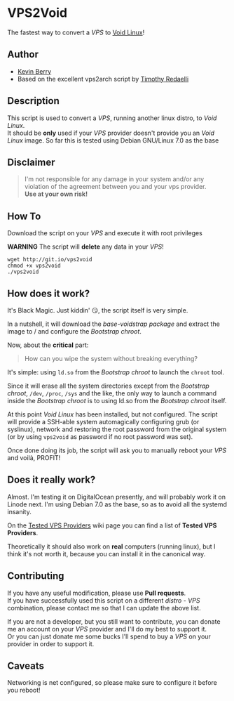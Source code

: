 VPS2Void
========

The fastest way to convert a _VPS_ to [Void Linux](https://www.voidlinux.eu/)!

Author
------

* [Kevin Berry](mailto:kevin@opensourcealchemist.com)
* Based on the excellent vps2arch script by [Timothy Redaelli](mailto:tredaelli@archlinux.info)

Description
-----------

This script is used to convert a _VPS_, running another linux distro, to _Void Linux_.  
It should be **only** used if your _VPS_ provider doesn't provide you an _Void Linux_ image.
So far this is tested using Debian GNU/Linux 7.0 as the base

Disclaimer
----------

> I'm not responsible for any damage in your system and/or any violation of the agreement between you and your vps provider.  
> **Use at your own risk!**

How To
------

Download the script on your _VPS_ and execute it with root privileges

**WARNING** The script will **delete** any data in your _VPS_!

	wget http://git.io/vps2void
	chmod +x vps2void
	./vps2void

How does it work?
-----------------

It's Black Magic.
Just kiddin' 😏, the script itself is very simple.

In a nutshell, it will download the _base-voidstrap package_ and
extract the image to / and configure the _Bootstrap chroot_.

Now, about the **critical** part:

> How can you wipe the system without breaking everything?

It's simple: using `ld.so` from the _Bootstrap chroot_ to launch the `chroot` tool.

Since it will erase all the system directories except from the _Bootstrap chroot_, `/dev`, `/proc`, `/sys` and the like,
the only way to launch a command inside the _Bootstrap chroot_ is to using ld.so from the _Bootstrap chroot_ itself.

At this point _Void Linux_ has been installed, but not configured.
The script will provide a SSH-able system automagically configuring grub (or syslinux), network and restoring the root password from the original system (or by using `vps2void` as password if no root password was set).

Once done doing its job, the script will ask you to manually reboot your _VPS_ and voilà, PROFIT!

Does it really work?
--------------------

Almost.  I'm testing it on DigitalOcean presently, and will probably work it on Linode next.  I'm using Debian 7.0 as the base, so as to avoid all the systemd insanity.

On the [Tested VPS Providers](https://github.com/deathsyn/vps2void/wiki/Tested-VPS-Providers) wiki page you can find a list of **Tested VPS Providers**.

Theoretically it should also work on **real** computers (running linux), but I think it's not worth it,
because you can install it in the canonical way.

Contributing
------------

If you have any useful modification, please use **Pull requests**.  
If you have successfully used this script on a different _distro_ - _VPS_ combination, please contact me so that I can update the above list.

If you are not a developer, but you still want to contribute, you can donate me an account on your _VPS_ provider and I'll do my best to support it.  
Or you can just donate me some bucks I'll spend to buy a _VPS_ on your provider in order to support it.

Caveats
-------

Networking is net configured, so please make sure to configure it before you reboot!
